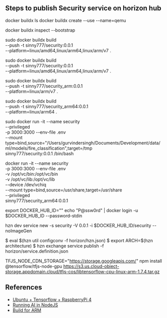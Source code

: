 
## Steps to publish Security service on horizon hub

docker buildx ls
docker buildx create --use --name=qemu
<!-- docker buildx create --name remote --append ssh://ubuntu@192.168.1.6 -->
docker buildx inspect --bootstrap

<!-- docker buildx build --platform linux/amd64,linux/arm64,linux/arm/v7 -t ${DOCKER_IMAGE_BASE}_$ARCH:$SERVICE_VERSION --push . -->
<!-- docker buildx build --platform linux/amd64,linux/arm64 -t ${DOCKER_IMAGE_BASE}_$ARCH:$SERVICE_VERSION --push . -->


sudo docker buildx build \
  --push -t sinny777/security:0.0.1 \
  --platform=linux/amd64,linux/arm64,linux/arm/v7 .

sudo docker buildx build \
  --push -t sinny777/security:0.0.1 \
  --platform=linux/amd64,linux/arm64,linux/arm/v7 .

sudo docker buildx build \
  --push -t sinny777/security_arm:0.0.1 \
  --platform=linux/arm/v7 .

sudo docker buildx build \
  --push -t sinny777/security_arm64:0.0.1 \
  --platform=linux/arm64 .

sudo docker run -it --name security \
--privileged \
-p 3000:3000 --env-file .env \
--mount type=bind,source="/Users/gurvindersingh/Documents/Development/data/ml/models/fire_classification",target=/tmp \
sinny777/security:0.0.1 /bin/bash

docker run -it --name security \
-p 3000:3000 --env-file .env \
-v /opt/vc/bin:/opt/vc/bin \
-v /opt/vc/lib:/opt/vc/lib \
--device /dev/vchiq \
--mount type=bind,source=/usr/share,target=/usr/share \
--privileged \
sinny777/security_arm64:0.0.1

export DOCKER_HUB_ID="<dockerhubid>"
echo "P@ssw0rd" | docker login -u $DOCKER_HUB_ID --password-stdin

hzn dev service new -s security -V 0.0.1 -i $DOCKER_HUB_ID/security --noImageGen


$ eval $(hzn util configconv -f horizon/hzn.json)
$ export ARCH=$(hzn architecture)
$ hzn exchange service publish -f horizon/service.definition.json


TFJS_NODE_CDN_STORAGE="https://storage.googleapis.com/" npm install @tensorflow/tfjs-node-gpu
https://s3.us.cloud-object-storage.appdomain.cloud/tfjs-cos/libtensorflow-cpu-linux-arm-1.7.4.tar.gz


## References

- [Ubuntu + Tensorflow + RaspberryPi 4](https://qengineering.eu/install-ubuntu-18.04-on-raspberry-pi-4.html)
- [Running AI in NodeJS](https://developer.ibm.com/technologies/artificial-intelligence/tutorials/environments-for-running-ai-in-nodejs/)
- [Build for ARM](https://www.tensorflow.org/lite/guide/build_arm)
